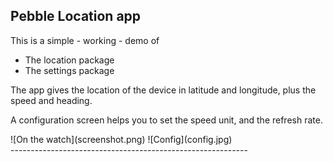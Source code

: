 ## Pebble Location app
This is a simple - working - demo of
 - The location package
 - The settings package

The app gives the location of the device in latitude and longitude, plus  the speed and heading.

A configuration screen helps you to set the speed unit, and the refresh rate.

<div style="float: top;">
 ![On the watch](screenshot.png) ![Config](config.jpg) 
</div>
-----------------------------------------------------------
